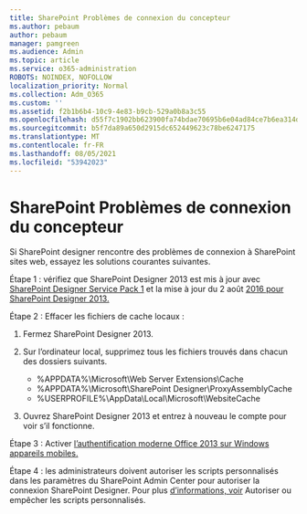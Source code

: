 ```yaml
---
title: SharePoint Problèmes de connexion du concepteur
ms.author: pebaum
author: pebaum
manager: pamgreen
ms.audience: Admin
ms.topic: article
ms.service: o365-administration
ROBOTS: NOINDEX, NOFOLLOW
localization_priority: Normal
ms.collection: Adm_O365
ms.custom: ''
ms.assetid: f2b1b6b4-10c9-4e83-b9cb-529a0b8a3c55
ms.openlocfilehash: d55f7c1902bb623900fa74bdae70695b6e04ad84ce7b6ea314db614283ec436d
ms.sourcegitcommit: b5f7da89a650d2915dc652449623c78be6247175
ms.translationtype: MT
ms.contentlocale: fr-FR
ms.lasthandoff: 08/05/2021
ms.locfileid: "53942023"
---
```

# <a name="sharepoint-designer-connection-issues"></a>SharePoint Problèmes de connexion du concepteur 

Si SharePoint designer rencontre des problèmes de connexion à SharePoint sites web, essayez les solutions courantes suivantes.

Étape 1 : vérifiez que SharePoint Designer 2013 est mis à jour avec [SharePoint Designer Service Pack 1](https://support.microsoft.com/help/2817441/description-of-microsoft-sharepoint-designer-2013-service-pack-1-sp1) et la mise à jour du 2 août [2016 pour SharePoint Designer 2013.](https://support.microsoft.com/help/3114721/august-2-2016-update-for-sharepoint-designer-2013-kb3114721)



Étape 2 : Effacer les fichiers de cache locaux :

1. Fermez SharePoint Designer 2013.

2. Sur l’ordinateur local, supprimez tous les fichiers trouvés dans chacun des dossiers suivants.

    - %APPDATA%\Microsoft\Web Server Extensions\Cache
    - %APPDATA%\Microsoft\SharePoint Designer\ProxyAssemblyCache
    - %USERPROFILE%\AppData\Local\Microsoft\WebsiteCache

3. Ouvrez SharePoint Designer 2013 et entrez à nouveau le compte pour voir s’il fonctionne.

Étape 3 : Activer [l’authentification moderne Office 2013 sur Windows appareils mobiles.](https://docs.microsoft.com/microsoft-365/admin/security-and-compliance/enable-modern-authentication)

Étape 4 : les  administrateurs doivent autoriser les scripts personnalisés dans les paramètres du SharePoint Admin Center pour autoriser la connexion SharePoint Designer. Pour plus [d’informations, voir](https://docs.microsoft.com/sharepoint/allow-or-prevent-custom-script) Autoriser ou empêcher les scripts personnalisés.


